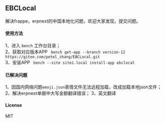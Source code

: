 ## EBCLocal

解决frappe，erpnext的中国本地化问题，欢迎大家发现，提交问题。

#### 使用方法
1、进入 `bench` 工作台目录；  
2、获取对应版本APP ` bench get-app --branch version-12 https://gitee.com/petel_zhang/EBCLocal.git`  
3、安装APP ` bench --site site1.local install-app ebclocal`  

#### 已解决问题
1、因国内网络问题`emoji.json`表情文件无法远程加载，改成加载本地json文件；  
2、解决erpnext单据中大写金额翻译错误；
3、英文翻译

#### License

MIT